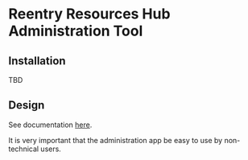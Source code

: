 # Reentry Resources Hub Administration Tool

## Installation
TBD

## Design

See documentation [here](./design.md).

It is very important that the administration app be easy to use by non-technical users.
